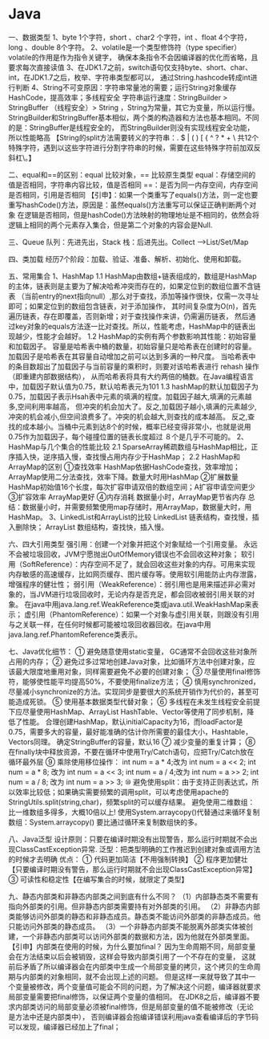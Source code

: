 # Java
一、数据类型
   1、byte 1个字符，short 、char2 个字符，int 、float 4个字符，long 、double 8个字符。
   2、volatile是一个类型修饰符（type specifier）volatile的作用是作为指令关键字，
      确保本条指令不会因编译器的优化而省略，且要求每次直接读值
   3、在JDK1.7之前，switch语句仅支持byte、short、char、int，在JDK1.7之后，枚举、字符串类型都可以，
      通过String.hashcode转成int进行判断
   4、String不可变原因：字符串常量池的需要；运行String对象缓存HashCode，提高效率；多线程安全
      字符串运行速度：StringBuilder > StringBuffer （线程安全）> String ，String为常量，其它为变量，所以运行慢。
      StringBuilder和StringBuffer基本相似，两个类的构造器和方法也基本相同。不同的是：StringBuffer是线程安全的，
      而StringBuilder则没有实现线程安全功能，所以性能略高
      【String的split方法需要转义的字符串：. $ | ( ) [ { ^ ? * + \ 共12个特殊字符，遇到以这些字符进行分割字符串的时候，需要在这些特殊字符前加双反斜杠\\。】

二、equal和==的区别：equal 比较对象，== 比较原生类型
    equal：存储空间的值是否相同，字符串内容比较，值是否相同
    ==：是否为同一内存空间，内存空间是否相同，引用是否相同
    【引申】：如果一个类重写了equals()方法，则一定也要重写hashCode()方法，原因是：虽然equals()方法重写可以保证正确判断两个对象
    在逻辑是否相同，但是hashCode()方法映射的物理地址是不相同的，依然会将逻辑上相同的两个元素存入集合，但是第二个对象的内容会是Null.

三、Queue 队列：先进先出，Stack 栈：后进先出。Collect -->List/Set/Map

四、类加载
    经历7个阶段：加载、验证、准备、解析、初始化、使用和卸载。

五、常用集合
    1、HashMap
       1.1 HashMap由数组+链表组成的，数组是HashMap的主体，链表则是主要为了解决哈希冲突而存在的，如果定位到的数组位置不含链表
           （当前entry的next指向null）,那么对于查找，添加等操作很快，仅需一次寻址即可；如果定位到的数组包含链表，对于添加操作，
           其时间复杂度为O(n)，首先遍历链表，存在即覆盖，否则新增；对于查找操作来讲，仍需遍历链表，
           然后通过key对象的equals方法逐一比对查找。所以，性能考虑，HashMap中的链表出现越少，性能才会越好。
       1.2 HashMap的实例有两个参数影响其性能：初始容量和加载因子。
           容量是哈希表中桶的数量，初始容量只是哈希表在创建时的容量。加载因子是哈希表在其容量自动增加之前可以达到多满的一种尺度。
           当哈希表中的条目数超出了加载因子与当前容量的乘积时，则要对该哈希表进行 rehash 操作（即重建内部数据结构），
           从而哈希表将具有大约两倍的桶数。在Java编程语言中，加载因子默认值为0.75，默认哈希表元为101
       1.3 hashMap的默认加载因子为0.75，加载因子表示Hsah表中元素的填满的程度。加载因子越大,填满的元素越多,空间利用率越高，
           但冲突的机会加大了。反之,加载因子越小,填满的元素越少,冲突的机会减小,但空间浪费多了。冲突的机会越大,则查找的成本越高。
           反之,查找的成本越小。当桶中元素到达8个的时候，概率已经变得非常小，也就是说用0.75作为加载因子，每个碰撞位置的链表长度超过
           ８个是几乎不可能的。
    2、HashMap与几个集合的性能比较
       2.1 SparseArray稀疏数组与HashMap相比，正序插入快，逆序插入慢，查找慢占用内存少于HashMap；
       2.2 HashMap和ArrayMap的区别
           ①查找效率  HashMap依据HashCode查找，效率增加；ArrayMap使用二分法查找，效率下降。数量大时用HashMap
           ②扩展数量  HashMap初始值16个长度，每次扩容申请双倍的数组空间；A扩容申请空间更少
           ③扩容效率  ArrayMap更好
           ④内存消耗  数据量小时，ArrayMap更节省内存
           总结：数据量小时，并需要频繁使用map存储时，用ArrayMap，数据量大时，用HashMap。
    3、LinkedList和ArrayList的比较
       LinkedList 链表结构，查找慢，插入删除快；
       ArrayList 数组结构，查找快，插入慢。


六、四大引用类型
    强引用：创建一个对象并把这个对象赋给一个引用变量。 永远不会被垃圾回收，JVM宁愿抛出OutOfMemory错误也不会回收这种对象；
    软引用（SoftReference）：内存空间不足了，就会回收这些对象的内存。可用来实现内存敏感的高速缓存，比如网页缓存、图片缓存等。使用软引用能防止内存泄露，增强程序的健壮性；
    弱引用（WeakReference）：弱引用也是用来描述非必需对象的，当JVM进行垃圾回收时，无论内存是否充足，都会回收被弱引用关联的对象。
          在java中用java.lang.ref.WeakReference类或java.util.WeakHashMap来表示；
    虚引用（PhantomReference）：如果一个对象与虚引用关联，则跟没有引用与之关联一样，在任何时候都可能被垃圾回收器回收。在java中用java.lang.ref.PhantomReference类表示。


七、Java优化细节：
    ① 避免随意使用static变量， GC通常不会回收这些对象所占用的内存；
    ② 避免过多过常地创建Java对象，比如循环方法中创建对象，应该最大限度地重用对象，同样需要避免不必要的创建对象；
    ③ 尽量使用final修饰符，能够使性能平均提高50%，不要使用finalize方法；
    ④ 慎用synchronized，尽量减小synchronize的方法。实现同步是要很大的系统开销作为代价的，甚至可能造成死锁。
    ⑤ 使用基本数据类型代替对象；
    ⑥ 多线程在未发生线程安全前提下应尽量使用HashMap、ArrayList
      HashTable、Vector等使用了同步机制，降低了性能。
      合理创建HashMap，默认initialCapacity为16，而loadFactor是0.75，需要多大的容量，最好能准确的估计你所需要的最佳大小，Hashtable，Vectors同理。
      确定StringBuffer的容量，默认16
    ⑦ 减少变量的重复计算；
    ⑧ 在finally块中释放资源，不要在循环中使用Try/Catch语句，应把Try/Catch放在循环最外层
    ⑨ 乘除使用移位操作：
      int num = a * 4;改为 int num = a << 2;   int num = a * 8; 改为 int num = a << 3;
      int num = a / 4;改为 int num = a >> 2;   int num = a / 8; 改为 int num = a >> 3;
    ⑩ 避免使用split：由于支持正则表达式，所以效率比较低；如果确实需要频繁的调用split，可以考虑使用apache的StringUtils.split(string,char)，频繁split的可以缓存结果。
      避免使用二维数组：比一维数组多得多，大概10倍以上!
      使用System.arraycopy()代替通过来循环复制数组：System.arraycopy() 要比通过循环来复制数组快的多。

八、Java泛型
   设计原则：只要在编译时期没有出现警告，那么运行时期就不会出现ClassCastException异常.
   泛型：把类型明确的工作推迟到创建对象或调用方法的时候才去明确
   优点：
     ① 代码更加简洁【不用强制转换】
     ② 程序更加健壮【只要编译时期没有警告，那么运行时期就不会出现ClassCastException异常】
     ③ 可读性和稳定性【在编写集合的时候，就限定了类型】

九、静态内部类和非静态内部类之间到底有什么不同？
   （1）内部静态类不需要有指向外部类的引用。但非静态内部类需要持有对外部类的引用。
   （2）非静态内部类能够访问外部类的静态和非静态成员。静态类不能访问外部类的非静态成员。他只能访问外部类的静态成员。
   （3）一个非静态内部类不能脱离外部类实体被创建，一个非静态内部类可以访问外部类的数据和方法，因为他就在外部类里面。
   【引申】内部类在使用的时候，为什么要加final？
       因为生命周期不同，局部变量会在方法结束以后会被销毁，这样会导致内部类引用了一个不存在的变量，
       这就前后矛盾了所以编译器会在内部类中生成一个局部变量的拷贝，这个拷贝的生命周期与内部类的对象相同，就不会出现上述的问题。
       但是这样一来就导致了其中一个变量被修改，两个变量值可能会不同的问题，为了解决这个问题，编译器就要求局部变量需要把final修饰，以保证两个变量的值相同。
       在JDK8之后，编译器不要求内部类访问的局部变量必须被final修饰，但是局部变量的值不能被修改（无论是方法中还是内部类中），
       否则编译器会抱编译错误利用java查看编译后的字节码可以发现，编译器已经加上了final；
